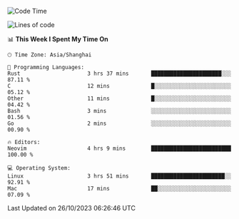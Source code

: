 <!--START_SECTION:waka-->
![Code Time](http://img.shields.io/badge/Code%20Time-1%2C641%20hrs%2042%20mins-blue)

![Lines of code](https://img.shields.io/badge/From%20Hello%20World%20I%27ve%20Written-288.0%20thousand%20lines%20of%20code-blue)

📊 **This Week I Spent My Time On** 

```text
🕑︎ Time Zone: Asia/Shanghai

💬 Programming Languages: 
Rust                     3 hrs 37 mins       ██████████████████████░░░   87.11 % 
C                        12 mins             █░░░░░░░░░░░░░░░░░░░░░░░░   05.12 % 
Other                    11 mins             █░░░░░░░░░░░░░░░░░░░░░░░░   04.42 % 
Bash                     3 mins              ░░░░░░░░░░░░░░░░░░░░░░░░░   01.56 % 
Go                       2 mins              ░░░░░░░░░░░░░░░░░░░░░░░░░   00.90 % 

🔥 Editors: 
Neovim                   4 hrs 9 mins        █████████████████████████   100.00 % 

💻 Operating System: 
Linux                    3 hrs 51 mins       ███████████████████████░░   92.91 % 
Mac                      17 mins             ██░░░░░░░░░░░░░░░░░░░░░░░   07.09 % 
```


 Last Updated on 26/10/2023 06:26:46 UTC
<!--END_SECTION:waka-->
